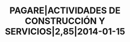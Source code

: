 ---
layout: asset
title: PAGARE|ACTIVIDADES DE CONSTRUCCIÓN Y SERVICIOS|2,85|2014-01-15
isin: XS0982980020
---